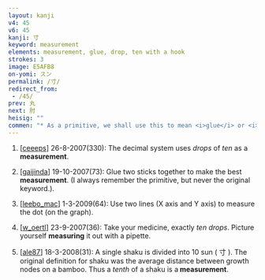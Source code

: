 ```yaml
---
layout: kanji
v4: 45
v6: 45
kanji: 寸
keyword: measurement
elements: measurement, glue, drop, ten with a hook
strokes: 3
image: E5AFB8
on-yomi: スン
permalink: /寸/
redirect_from:
 - /45/
prev: 丸
next: 肘
heisig: ""
commen: "* As a primitive, we shall use this to mean <i>glue</i> or <i>glued to</i>. There is no need to devise a story to remember this, since the primitive will appear so often you would have to struggle hard NOT to remember it."
---
```


1) [<a href="http://kanji.koohii.com/profile/ceeeps">ceeeps</a>] 26-8-2007(330): The decimal system uses <em>drops</em> of <em>ten</em> as a<strong> measurement</strong>.

2) [<a href="http://kanji.koohii.com/profile/gaijinda">gaijinda</a>] 19-10-2007(73): Glue two sticks together to make the best<strong> measurement</strong>. (I always remember the primitive, but never the original keyword.).

3) [<a href="http://kanji.koohii.com/profile/leebo_mac">leebo_mac</a>] 1-3-2009(64): Use two lines (X axis and Y axis) to measure the dot (on the graph).

4) [<a href="http://kanji.koohii.com/profile/w_oertl">w_oertl</a>] 23-9-2007(36): Take your medicine, exactly <em>ten</em> <em>drops</em>. Picture yourself <strong>measuring</strong> it out with a pipette.

5) [<a href="http://kanji.koohii.com/profile/ale87">ale87</a>] 18-3-2008(31): A single shaku is divided into 10 sun ( 寸 ). The original definition for shaku was the average distance between growth nodes on a bamboo. Thus a <em>tenth</em> of a shaku is a<strong> measurement</strong>.

